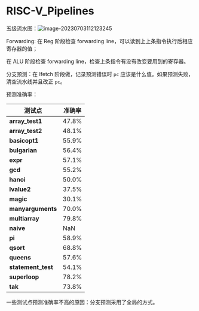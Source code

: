 # RISC-V_Pipelines

五级流水图：![image-20230703112123245](C:\Users\iakno\AppData\Roaming\Typora\typora-user-images\image-20230703112123245.png)

Forwarding: 在 Reg 阶段检查 forwarding line，可以读到上上条指令执行后相应寄存器的值；

在 ALU 阶段检查 forwarding line，检查上条指令有没有改变要用到的寄存器。

分支预测：在 Ifetch 阶段做，记录预测错误时 `pc` 应该是什么值。如果预测失败，清空流水线并且改正 `pc`。

预测准确率：

| 测试点             | 准确率 |
| ------------------ | ------ |
| **array_test1**    | 47.8%  |
| **array_test2**    | 48.1%  |
| **basicopt1**      | 55.9%  |
| **bulgarian**      | 56.4%  |
| **expr**           | 57.1%  |
| **gcd**            | 55.2%  |
| **hanoi**          | 50.0%  |
| **lvalue2**        | 37.5%  |
| **magic**          | 30.1%  |
| **manyarguments**  | 70.0%  |
| **multiarray**     | 79.8%  |
| **naive**          | NaN    |
| **pi**             | 58.9%  |
| **qsort**          | 68.8%  |
| **queens**         | 57.6%  |
| **statement_test** | 54.1%  |
| **superloop**      | 78.2%  |
| **tak**            | 73.8%  |

一些测试点预测准确率不高的原因：分支预测采用了全局的方式。